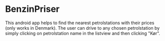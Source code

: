 # BenzinPriser

This android app helps to find the nearest petrolstations with their prices (only works in Denmark).
The user can drive to any chosen petrolstation by simply clicking on petrolstation name in the listview and then clicking "Kør".

